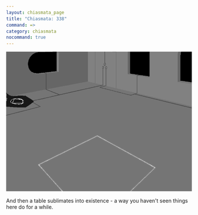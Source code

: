 ```yaml
---
layout: chiasmata_page
title: "Chiasmata: 338"
command: =>
category: chiasmata
nocommand: true
---
```


![338](/chiasmata/images/narrative/336.gif)

And then a table sublimates into existence - a way you haven't seen things here do for a while.